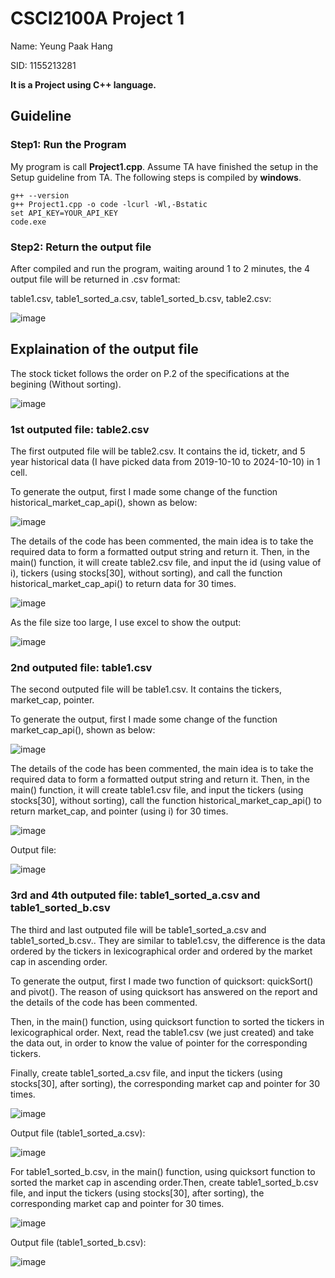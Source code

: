 # CSCI2100A Project 1

Name:	Yeung Paak Hang

SID:	1155213281

**It is a Project using C++ language.**


## Guideline

### Step1: Run the Program

My program is call **Project1.cpp**. Assume TA have finished the setup in the Setup guideline from TA. The following steps is compiled by **windows**.

```batch
g++ --version
g++ Project1.cpp -o code -lcurl -Wl,-Bstatic
set API_KEY=YOUR_API_KEY
code.exe
```


### Step2: Return the output file

After compiled and run the program, waiting around 1 to 2 minutes, the 4 output file will be returned in .csv format: 

table1.csv,
table1_sorted_a.csv,
table1_sorted_b.csv,
table2.csv:

![image](https://github.com/user-attachments/assets/5dcc51eb-7ed7-4b94-a013-968da7ca9159)


## Explaination of the output file

The stock ticket follows the order on P.2 of the specifications at the begining (Without sorting).

![image](https://github.com/user-attachments/assets/edf04552-c4b8-4e76-9889-ff1f7b7e68c3)


### 1st outputed file: table2.csv

The first outputed file will be table2.csv. It contains the id, ticketr, and 5 year historical data (I have picked data from 2019-10-10 to 2024-10-10) in 1 cell.

To generate the output, first I made some change of the function historical_market_cap_api(), shown as below:

![image](https://github.com/user-attachments/assets/6ddb1700-8ce3-487b-ac23-76a095627e51)

The details of the code has been commented, the main idea is to take the required data to form a formatted output string and return it. Then, in the main() function, it will create table2.csv file, and input the id (using value of i), tickers (using stocks[30], without sorting), and call the function historical_market_cap_api() to return data for 30 times.

![image](https://github.com/user-attachments/assets/9de479b4-fa1a-45e3-8205-99ed7455ca1b)

As the file size too large, I use excel to show the output:

![image](https://github.com/user-attachments/assets/ed46fa89-ec5d-43b9-9ed7-b9b5acfd6506)


### 2nd outputed file: table1.csv

The second outputed file will be table1.csv. It contains the tickers, market_cap, pointer.

To generate the output, first I made some change of the function market_cap_api(), shown as below:

![image](https://github.com/user-attachments/assets/efa6c37f-12c3-42d6-a9d8-7dd8098a7b19)

The details of the code has been commented, the main idea is to take the required data to form a formatted output string and return it. Then, in the main() function, it will create table1.csv file, and input the tickers (using stocks[30], without sorting), call the function historical_market_cap_api() to return market_cap, and pointer (using i) for 30 times.

![image](https://github.com/user-attachments/assets/0b54f4f2-bbff-4733-899f-d150a2bacb7e)

Output file:

![image](https://github.com/user-attachments/assets/3702a625-afed-44d6-acf3-f39e4bc0234f)


### 3rd and 4th outputed file: table1_sorted_a.csv and table1_sorted_b.csv

The third and last outputed file will be table1_sorted_a.csv and table1_sorted_b.csv.. They are similar to table1.csv, the difference is the data ordered by the tickers in lexicographical order and ordered by the market cap in ascending order.

To generate the output, first I made two function of quicksort: quickSort() and pivot(). The reason of using quicksort has answered on the report and the details of the code has been commented.

Then, in the main() function, using quicksort function to sorted the tickers in lexicographical order. Next, read the table1.csv (we just created) and take the data out, in order to know the value of pointer for the corresponding tickers.

Finally, create table1_sorted_a.csv file, and input the tickers (using stocks[30], after sorting), the corresponding market cap and pointer for 30 times.

![image](https://github.com/user-attachments/assets/df5b006c-6ff6-4f0f-857b-b574f25b4737)

Output file (table1_sorted_a.csv):

![image](https://github.com/user-attachments/assets/f7ddf6cc-3d4f-4190-bf6b-a767d25fea01)

For table1_sorted_b.csv, in the main() function, using quicksort function to sorted the market cap in ascending order.Then, create table1_sorted_b.csv file, and input the tickers (using stocks[30], after sorting), the corresponding market cap and pointer for 30 times.

![image](https://github.com/user-attachments/assets/7a59c807-a56d-4e0b-81a5-1e5f6ae015dd)


Output file (table1_sorted_b.csv):

![image](https://github.com/user-attachments/assets/f482a76c-ef17-48bc-b914-c751e716d483)




